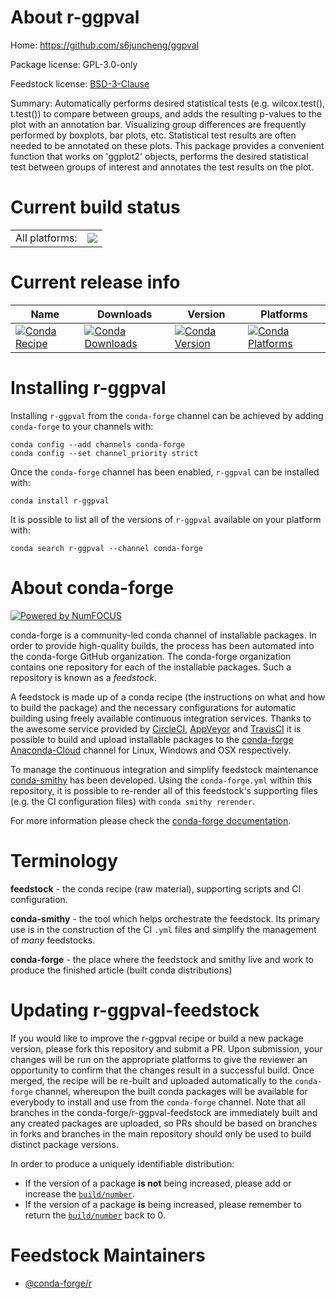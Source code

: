 About r-ggpval
==============

Home: https://github.com/s6juncheng/ggpval

Package license: GPL-3.0-only

Feedstock license: [BSD-3-Clause](https://github.com/conda-forge/r-ggpval-feedstock/blob/master/LICENSE.txt)

Summary: Automatically performs desired statistical tests (e.g. wilcox.test(), t.test()) to compare between groups, and adds the resulting p-values to the plot with an annotation bar. Visualizing group differences are frequently performed by boxplots, bar plots, etc. Statistical test results are often needed to be annotated on these plots. This package provides a convenient function that works on 'ggplot2' objects, performs the desired statistical test between groups of interest and annotates the test results on the plot.

Current build status
====================


<table><tr><td>All platforms:</td>
    <td>
      <a href="https://dev.azure.com/conda-forge/feedstock-builds/_build/latest?definitionId=14709&branchName=master">
        <img src="https://dev.azure.com/conda-forge/feedstock-builds/_apis/build/status/r-ggpval-feedstock?branchName=master">
      </a>
    </td>
  </tr>
</table>

Current release info
====================

| Name | Downloads | Version | Platforms |
| --- | --- | --- | --- |
| [![Conda Recipe](https://img.shields.io/badge/recipe-r--ggpval-green.svg)](https://anaconda.org/conda-forge/r-ggpval) | [![Conda Downloads](https://img.shields.io/conda/dn/conda-forge/r-ggpval.svg)](https://anaconda.org/conda-forge/r-ggpval) | [![Conda Version](https://img.shields.io/conda/vn/conda-forge/r-ggpval.svg)](https://anaconda.org/conda-forge/r-ggpval) | [![Conda Platforms](https://img.shields.io/conda/pn/conda-forge/r-ggpval.svg)](https://anaconda.org/conda-forge/r-ggpval) |

Installing r-ggpval
===================

Installing `r-ggpval` from the `conda-forge` channel can be achieved by adding `conda-forge` to your channels with:

```
conda config --add channels conda-forge
conda config --set channel_priority strict
```

Once the `conda-forge` channel has been enabled, `r-ggpval` can be installed with:

```
conda install r-ggpval
```

It is possible to list all of the versions of `r-ggpval` available on your platform with:

```
conda search r-ggpval --channel conda-forge
```


About conda-forge
=================

[![Powered by
NumFOCUS](https://img.shields.io/badge/powered%20by-NumFOCUS-orange.svg?style=flat&colorA=E1523D&colorB=007D8A)](https://numfocus.org)

conda-forge is a community-led conda channel of installable packages.
In order to provide high-quality builds, the process has been automated into the
conda-forge GitHub organization. The conda-forge organization contains one repository
for each of the installable packages. Such a repository is known as a *feedstock*.

A feedstock is made up of a conda recipe (the instructions on what and how to build
the package) and the necessary configurations for automatic building using freely
available continuous integration services. Thanks to the awesome service provided by
[CircleCI](https://circleci.com/), [AppVeyor](https://www.appveyor.com/)
and [TravisCI](https://travis-ci.com/) it is possible to build and upload installable
packages to the [conda-forge](https://anaconda.org/conda-forge)
[Anaconda-Cloud](https://anaconda.org/) channel for Linux, Windows and OSX respectively.

To manage the continuous integration and simplify feedstock maintenance
[conda-smithy](https://github.com/conda-forge/conda-smithy) has been developed.
Using the ``conda-forge.yml`` within this repository, it is possible to re-render all of
this feedstock's supporting files (e.g. the CI configuration files) with ``conda smithy rerender``.

For more information please check the [conda-forge documentation](https://conda-forge.org/docs/).

Terminology
===========

**feedstock** - the conda recipe (raw material), supporting scripts and CI configuration.

**conda-smithy** - the tool which helps orchestrate the feedstock.
                   Its primary use is in the construction of the CI ``.yml`` files
                   and simplify the management of *many* feedstocks.

**conda-forge** - the place where the feedstock and smithy live and work to
                  produce the finished article (built conda distributions)


Updating r-ggpval-feedstock
===========================

If you would like to improve the r-ggpval recipe or build a new
package version, please fork this repository and submit a PR. Upon submission,
your changes will be run on the appropriate platforms to give the reviewer an
opportunity to confirm that the changes result in a successful build. Once
merged, the recipe will be re-built and uploaded automatically to the
`conda-forge` channel, whereupon the built conda packages will be available for
everybody to install and use from the `conda-forge` channel.
Note that all branches in the conda-forge/r-ggpval-feedstock are
immediately built and any created packages are uploaded, so PRs should be based
on branches in forks and branches in the main repository should only be used to
build distinct package versions.

In order to produce a uniquely identifiable distribution:
 * If the version of a package **is not** being increased, please add or increase
   the [``build/number``](https://docs.conda.io/projects/conda-build/en/latest/resources/define-metadata.html#build-number-and-string).
 * If the version of a package **is** being increased, please remember to return
   the [``build/number``](https://docs.conda.io/projects/conda-build/en/latest/resources/define-metadata.html#build-number-and-string)
   back to 0.

Feedstock Maintainers
=====================

* [@conda-forge/r](https://github.com/conda-forge/r/)

